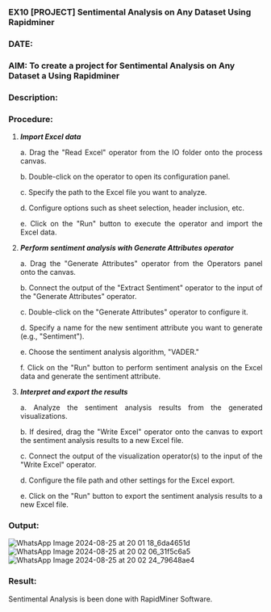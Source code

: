 ### EX10 [PROJECT] Sentimental Analysis on Any Dataset Using Rapidminer
### DATE: 
### AIM: To create a project for Sentimental Analysis on Any Dataset a Using Rapidminer
### Description: 
<div align = "justify">

### Procedure:
1) ***Import Excel data***
    <p>a. Drag the "Read Excel" operator from the IO folder onto the process canvas.
    <p>b. Double-click on the operator to open its configuration panel.
    <p>c. Specify the path to the Excel file you want to analyze.
    <p>d. Configure options such as sheet selection, header inclusion, etc.
    <p>e. Click on the "Run" button to execute the operator and import the Excel data.
2) ***Perform sentiment analysis with Generate Attributes operator***
    <p>a. Drag the "Generate Attributes" operator from the Operators panel onto the canvas.
    <p>b. Connect the output of the "Extract Sentiment" operator to the input of the "Generate Attributes" operator.
    <p>c. Double-click on the "Generate Attributes" operator to configure it.
    <p>d. Specify a name for the new sentiment attribute you want to generate (e.g., "Sentiment").
    <p>e. Choose the sentiment analysis algorithm, "VADER."
    <p>f. Click on the "Run" button to perform sentiment analysis on the Excel data and generate the sentiment attribute.
3) ***Interpret and export the results***
    <p>a. Analyze the sentiment analysis results from the generated visualizations.
    <p>b. If desired, drag the "Write Excel" operator onto the canvas to export the sentiment analysis results to a new Excel file.
    <p>c. Connect the output of the visualization operator(s) to the input of the "Write Excel" operator.
    <p>d. Configure the file path and other settings for the Excel export.
    <p>e. Click on the "Run" button to export the sentiment analysis results to a new Excel file.

### Output:
![WhatsApp Image 2024-08-25 at 20 01 18_6da4651d](https://github.com/user-attachments/assets/dec965ce-c147-44e3-9a34-2b040235d7c8)
![WhatsApp Image 2024-08-25 at 20 02 06_31f5c6a5](https://github.com/user-attachments/assets/c532d2fc-de53-46f5-b1ff-4705b87999e8)
![WhatsApp Image 2024-08-25 at 20 02 24_79648ae4](https://github.com/user-attachments/assets/a6d143ef-dada-4194-b0dc-bcb15df2aa56)


### Result:
Sentimental Analysis is been done with RapidMiner Software.
